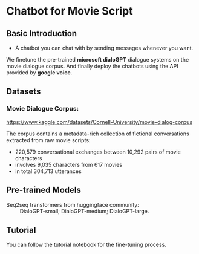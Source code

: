 # Chatbot for Movie Script

## Basic Introduction
* A chatbot you can chat with by sending messages whenever you want.  

We finetune the pre-trained **microsoft dialoGPT** dialogue systems on the movie dialogue corpus. And finally deploy the chatbots using the API provided by **google voice**.


## Datasets
### Movie Dialogue Corpus:
https://www.kaggle.com/datasets/Cornell-University/movie-dialog-corpus

The corpus contains a metadata-rich collection of fictional conversations extracted from raw movie scripts:

* 220,579 conversational exchanges between 10,292 pairs of movie characters
* involves 9,035 characters from 617 movies
* in total 304,713 utterances

## Pre-trained Models
Seq2seq transformers from huggingface community:  
$\qquad$ DialoGPT-small; DialoGPT-medium; DialoGPT-large.



## Tutorial
You can follow the tutorial notebook for the fine-tuning process.

